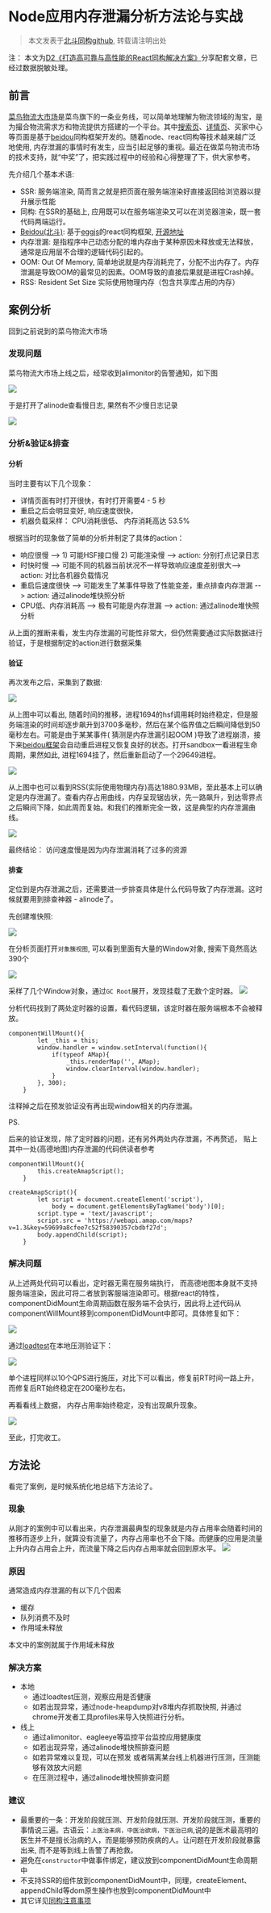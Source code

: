 # Node应用内存泄漏分析方法论与实战

> 本文发表于[北斗同构github](https://github.com/alibaba/beidou/blob/master/packages/beidou-docs/articles/node-memory-leak.md), 转载请注明出处

注： 本文为[D2《打造高可靠与高性能的React同构解决方案》](http://d2forum.alibaba-inc.com/#/index?_k=43090s)分享配套文章，已经过数据脱敏处理。

## 前言

[菜鸟物流大市场](https://56.cainiao.com/)是菜鸟旗下的一条业务线，可以简单地理解为物流领域的淘宝，是为撮合物流需求方和物流提供方搭建的一个平台。其中[搜索页](https://market.c.cainiao.com/search/?q=c&pm=1)、[详情页](https://market.c.cainiao.com/detail/ckzl?id=736&mid=4398106812406)、买家中心等页面是基于[beidou](https://github.com/alibaba/beidou/)同构框架开发的。随着node、react同构等技术越来越广泛地使用, 内存泄漏的事情时有发生，应当引起足够的重视。最近在做菜鸟物流市场的技术支持，就“中奖”了，把实践过程中的经验和心得整理了下，供大家参考。

先介绍几个基本术语: 
* SSR: 服务端渲染, 简而言之就是把页面在服务端渲染好直接返回给浏览器以提升展示性能
* 同构: 在SSR的基础上, 应用既可以在服务端渲染又可以在浏览器渲染，既一套代码两端运行。
* [Beidou(北斗)](https://github.com/alibaba/beidou/): 基于[eggjs](https://github.com/eggjs/egg)的react同构框架, [开源地址](https://github.com/alibaba/beidou)
* 内存泄漏: 是指程序中己动态分配的堆内存由于某种原因未释放或无法释放，通常是应用层不合理的逻辑代码引起的。
* OOM: Out Of Memory, 简单地说就是内存消耗完了，分配不出内存了。内存泄漏是导致OOM的最常见的因素。OOM导致的直接后果就是进程Crash掉。
* RSS: Resident Set Size 实际使用物理内存（包含共享库占用的内存）

## 案例分析

回到之前说到的菜鸟物流大市场

### 发现问题

菜鸟物流大市场上线之后，经常收到alimonitor的告警通知，如下图

![](https://img.alicdn.com/tfs/TB1qBdDa3oQMeJjy0FnXXb8gFXa-1532-1126.png)

于是打开了alinode查看慢日志, 果然有不少慢日志记录

![](https://img.alicdn.com/tfs/TB13dJza3oQMeJjy0FnXXb8gFXa-2526-1114.png)

### 分析&验证&排查

#### 分析
当时主要有以下几个现象：

* 详情页面有时打开很快，有时打开需要4 - 5 秒
* 重启之后会明显变好, 响应速度很快，
* 机器负载采样： CPU消耗很低、 内存消耗高达 53.5%

根据当时的现象做了简单的分析并制定了具体的action：

* 响应很慢 --> 1) 可能HSF接口慢 2) 可能渲染慢 --> action: 分别打点记录日志
* 时快时慢 --> 可能不同的机器当前状况不一样导致响应速度差别很大--> action: 对比各机器负载情况
* 重启后速度很快 --> 可能发生了某事件导致了性能变差，重点排查内存泄漏 --> action: 通过alinode堆快照分析
* CPU低、内存消耗高 --> 极有可能是内存泄漏 --> action: 通过alinode堆快照分析

从上面的推断来看，发生内存泄漏的可能性非常大，但仍然需要通过实际数据进行验证，于是根据制定的action进行数据采集


#### 验证

再次发布之后，采集到了数据:

![](https://img.alicdn.com/tfs/TB19ndFa3MPMeJjy1XbXXcwxVXa-1393-651.png)

从上图中可以看出, 随着时间的推移，进程1694的hsf调用耗时始终稳定，但是服务端渲染的时间却逐步飙升到3700多毫秒，然后在某个临界值之后瞬间降低到50毫秒左右。可能是由于某某事件( 猜测是内存泄漏引起OOM )导致了进程崩溃，接下来[beidou框架](https://github.com/alibaba/beidou/)会自动重启进程又恢复良好的状态。打开sandbox一看进程生命周期，果然如此, 进程1694挂了，然后重新启动了一个29649进程。

![](https://img.alicdn.com/tfs/TB1tFRHa3oQMeJjy0FnXXb8gFXa-1122-720.png)

从上图中也可以看到RSS(实际使用物理内存)高达1880.93MB，至此基本上可以确定是内存泄漏了。查看内存占用曲线，内存呈现锯齿状，先一路飙升，到达零界点之后瞬间下降，如此周而复始。和我们的推断完全一致，这是典型的内存泄漏曲线。

![](https://img.alicdn.com/tfs/TB1SiVDa.gQMeJjy0FjXXaExFXa-1166-726.png)

最终结论： 访问速度慢是因为内存泄漏消耗了过多的资源

#### 排查

定位到是内存泄漏之后，还需要进一步排查具体是什么代码导致了内存泄漏。这时候就要用到排查神器 - alinode了。

先创建堆快照:

![](https://img.alicdn.com/tfs/TB1Op0Ea3MPMeJjy1XdXXasrXXa-2088-204.png)

在分析页面打开`对象簇视图`, 可以看到里面有大量的Window对象, 搜索下竟然高达390个

![](https://img.alicdn.com/tfs/TB1_vlGa3MPMeJjy1XdXXasrXXa-1265-724.png)

采样了几个Window对象，通过`GC Root`展开，发现挂载了无数个定时器。
![](https://img.alicdn.com/tfs/TB1ehura3sSMeJjSspeXXa77VXa-506-686.png)

分析代码找到了两处定时器的设置，看代码逻辑，该定时器在服务端根本不会被释放。

```
componentWillMount(){
        let _this = this;
        window.handler = window.setInterval(function(){
            if(typeof AMap){
                _this.renderMap('', AMap);
                window.clearInterval(window.handler);
            }
        }, 300);
    }
```

注释掉之后在预发验证没有再出现window相关的内存泄漏。

PS.

后来的验证发现，除了定时器的问题，还有另外两处内存泄漏，不再赘述， 贴上其中一处(高德地图)内存泄漏的代码供读者参考

```
componentWillMount(){
        this.createAmapScript();
    }
    
createAmapScript(){
        let script = document.createElement('script'),
            body = document.getElementsByTagName('body')[0];
        script.type = 'text/javascript';
        script.src = 'https://webapi.amap.com/maps?v=1.3&key=59699a8cfee7c52f58390357cbdbf27d';
        body.appendChild(script);
    }

```


### 解决问题

从上述两处代码可以看出，定时器无需在服务端执行， 而高德地图本身就不支持服务端渲染，因此可将二者放到客服端渲染即可。根据react的特性，componentDidMount生命周期函数在服务端不会执行，因此将上述代码从componentWillMount移到componentDidMount中即可。具体修复如下：

![](https://img.alicdn.com/tfs/TB1t0VTa3MPMeJjy1XcXXXpppXa-820-476.png)

通过[loadtest](https://github.com/alexfernandez/loadtest)在本地压测验证下：

![](https://img.alicdn.com/tfs/TB19lxKa3MPMeJjy1XdXXasrXXa-847-603.png)

单个进程同样以10个QPS进行施压，对比下可以看出，修复前RT时间一路上升，而修复后RT始终稳定在200毫秒左右。

再看看线上数据， 内存占用率始终稳定，没有出现飙升现象。

![](https://img.alicdn.com/tfs/TB1SOhLa3MPMeJjy1XdXXasrXXa-1329-594.png)

至此，打完收工。


## 方法论

看完了案例，是时候系统化地总结下方法论了。

### 现象

从刚才的案例中可以看出来，内存泄漏最典型的现象就是内存占用率会随着时间的推移而逐步上升，就算没有流量了，内存占用率也不会下降。而健康的应用是流量上升内存占用会上升，而流量下降之后内存占用率就会回到原水平。
![](https://img.alicdn.com/tfs/TB1_idMa3MPMeJjy1XdXXasrXXa-1358-803.png)

### 原因

通常造成内存泄漏的有以下几个因素
* 缓存
* 队列消费不及时
* 作用域未释放

本文中的案例就属于作用域未释放


### 解决方案
* 本地
  * 通过loadtest压测，观察应用是否健康
  * 如若出现异常，通过node-heapdump对v8堆内存抓取快照, 并通过chrome开发者工具profiles来导入快照进行分析。
* 线上
  * 通过alimonitor、eagleeye等监控平台监控应用健康度
  * 如若出现异常，通过alinode堆快照排查问题
  * 如若异常难以复现，可以在预发 或者隔离某台线上机器进行压测，压测能够有效放大问题
  * 在压测过程中，通过alinode堆快照排查问题


### 建议
* 最重要的一条：开发阶段就压测、开发阶段就压测、开发阶段就压测，重要的事情说三遍。古语云：`上医治未病，中医治欲病，下医治已病`,说的是医术最高明的医生并不是擅长治病的人，而是能够预防疾病的人。让问题在开发阶段就暴露出来, 而不是等到线上告警了再抢救。
* 避免在`constructor`中做事件绑定，建议放到componentDidMount生命周期中
* 不支持SSR的组件放到componentDidMount中，同理，createElement、appendChild等dom原生操作也放到componentDidMount中
* 其它详见[同构注意事项](https://github.com/alibaba/beidou/blob/master/packages/beidou-docs/advanced/attentions.md)


